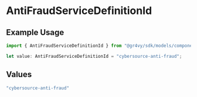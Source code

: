 # AntiFraudServiceDefinitionId

## Example Usage

```typescript
import { AntiFraudServiceDefinitionId } from "@gr4vy/sdk/models/components";

let value: AntiFraudServiceDefinitionId = "cybersource-anti-fraud";
```

## Values

```typescript
"cybersource-anti-fraud"
```
